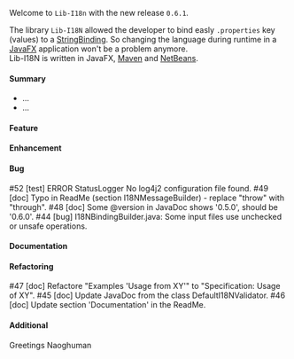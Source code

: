 Welcome to `Lib-I18n` with the new release `0.6.1`.

The library `Lib-I18N` allowed the developer to bind easly `.properties` key (values) 
to a [StringBinding]. So changing the language during runtime in a [JavaFX] application 
won't be a problem anymore.  
Lib-I18N is written in JavaFX, [Maven] and [NetBeans].



#### Summary
* ...
* ...



#### Feature



#### Enhancement



#### Bug
#52 [test] ERROR StatusLogger No log4j2 configuration file found.
#49 [doc] Typo in ReadMe (section I18NMessageBuilder) - replace "throw" with "through".
#48 [doc] Some @version in JavaDoc shows '0.5.0', should be '0.6.0'.
#44 [bug] I18NBindingBuilder.java: Some input files use unchecked or unsafe operations.



#### Documentation



#### Refactoring
#47 [doc] Refactore "Examples 'Usage from XY'" to "Specification: Usage of XY".
#45 [doc] Update JavaDoc from the class DefaultI18NValidator.
#46 [doc] Update section 'Documentation' in the ReadMe.



#### Additional



Greetings
Naoghuman



[//]: # (Issues which will be integrated in this release)



[//]: # (Links)
[JavaFX]:http://docs.oracle.com/javase/8/javase-clienttechnologies.htm
[Maven]:http://maven.apache.org/
[NetBeans]:https://netbeans.org/
[StringBinding]:https://docs.oracle.com/javase/8/javafx/api/javafx/beans/binding/StringBinding.html
